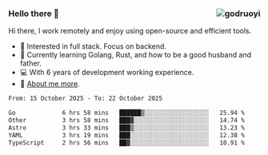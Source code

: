 ### Hello there 👋 <img align="right" src="https://github-readme-stats.vercel.app/api?username=godruoyi&show_icons=true" alt="godruoyi" />

Hi there, I work remotely and enjoy using open-source and efficient tools.

- 🔭 Interested in full stack. Focus on backend.
- 🌱 Currently learning Golang, Rust, and how to be a good husband and father.
- 💻 With 6 years of development working experience.
- 👒 [About me more](https://godruoyi.com/posts/about-godruoyi).



<!--START_SECTION:waka-->

```txt
From: 15 October 2025 - To: 22 October 2025

Go             6 hrs 58 mins   ██████▒░░░░░░░░░░░░░░░░░░   25.94 %
Other          3 hrs 58 mins   ███▓░░░░░░░░░░░░░░░░░░░░░   14.74 %
Astro          3 hrs 33 mins   ███▒░░░░░░░░░░░░░░░░░░░░░   13.23 %
YAML           3 hrs 19 mins   ███░░░░░░░░░░░░░░░░░░░░░░   12.38 %
TypeScript     2 hrs 56 mins   ██▓░░░░░░░░░░░░░░░░░░░░░░   10.91 %
```

<!--END_SECTION:waka-->
